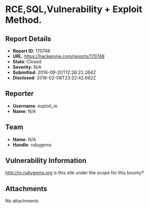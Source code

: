 # RCE,SQL,Vulnerability + Exploit Method.

## Report Details
- **Report ID**: 170748
- **URL**: https://hackerone.com/reports/170748
- **State**: Closed
- **Severity**: N/A
- **Submitted**: 2016-09-20T12:26:22.264Z
- **Disclosed**: 2018-02-08T23:22:42.662Z

## Reporter
- **Username**: exploit_in
- **Name**: N/A

## Team
- **Name**: N/A
- **Handle**: rubygems

## Vulnerability Information
http://m.rubygems.org is this site under the scope for this bounty?

## Attachments
No attachments
